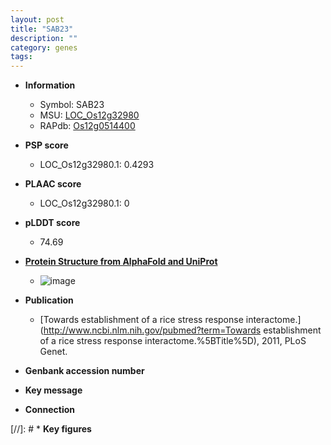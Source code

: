 ```yaml
---
layout: post
title: "SAB23"
description: ""
category: genes
tags: 
---
```


* **Information**  
    + Symbol: SAB23  
    + MSU: [LOC_Os12g32980](http://rice.plantbiology.msu.edu/cgi-bin/ORF_infopage.cgi?orf=LOC_Os12g32980)  
    + RAPdb: [Os12g0514400](http://rapdb.dna.affrc.go.jp/viewer/gbrowse_details/irgsp1?name=Os12g0514400)  

* **PSP score**  
    + LOC_Os12g32980.1: 0.4293 

* **PLAAC score**  
    + LOC_Os12g32980.1: 0 

* **pLDDT score**
    + 74.69

* **[Protein Structure from AlphaFold and UniProt](https://www.uniprot.org/uniprotkb/Q2QPX3/entry#structure)**
    + ![image](https://ricepsp.github.io/images/Q2/AF-Q2QPX3-F1.png)

* **Publication**  
    + [Towards establishment of a rice stress response interactome.](http://www.ncbi.nlm.nih.gov/pubmed?term=Towards establishment of a rice stress response interactome.%5BTitle%5D), 2011, PLoS Genet.

* **Genbank accession number**  

* **Key message**  

* **Connection**  

[//]: # * **Key figures**  


